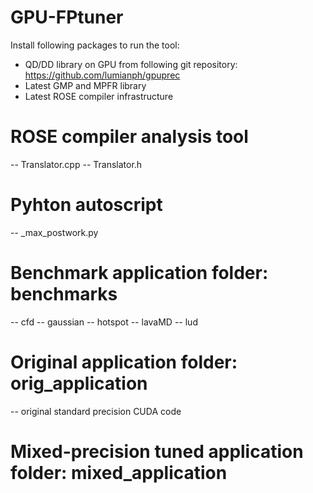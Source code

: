 # GPU-FPtuner
Install following packages to run the tool:
- QD/DD library on GPU from following git repository:
https://github.com/lumianph/gpuprec
- Latest GMP and MPFR library
- Latest ROSE compiler infrastructure

# ROSE compiler analysis tool
 -- Translator.cpp
 -- Translator.h
# Pyhton autoscript
 -- <app>_max_postwork.py

# Benchmark application folder: benchmarks
 -- cfd
 -- gaussian
 -- hotspot
 -- lavaMD
 -- lud
# Original application folder: orig_application
 -- original standard precision CUDA code
# Mixed-precision tuned application folder: mixed_application
